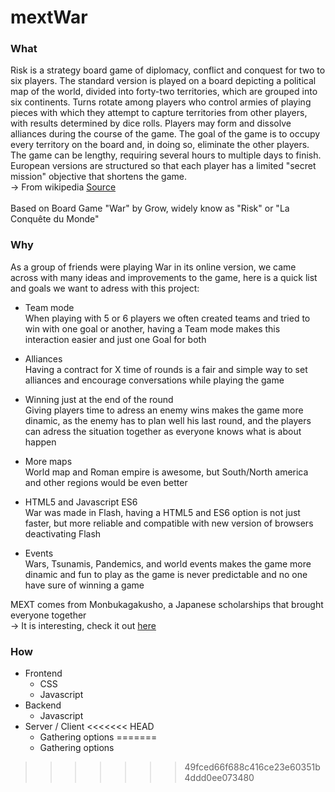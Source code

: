 # mextWar

### What

Risk is a strategy board game of diplomacy, conflict and conquest for two to six players. The standard version is played on a board depicting a political map of the world, divided into forty-two territories, which are grouped into six continents. Turns rotate among players who control armies of playing pieces with which they attempt to capture territories from other players, with results determined by dice rolls. Players may form and dissolve alliances during the course of the game. The goal of the game is to occupy every territory on the board and, in doing so, eliminate the other players. The game can be lengthy, requiring several hours to multiple days to finish. European versions are structured so that each player has a limited "secret mission" objective that shortens the game.
<br>
-> From wikipedia <a href="https://en.wikipedia.org/wiki/Risk_(game)">Source</a>
<br><br>
Based on Board Game "War" by Grow, widely know as "Risk" or "La Conquête du Monde"

### Why

As a group of friends were playing War in its online version, we came across with many ideas and improvements to the game, here is a quick list and goals we want to adress with this project:

- Team mode <br>
  When playing with 5 or 6 players we often created teams and tried to win with one goal or another, having a   Team mode makes this interaction easier and just one Goal for both
  
- Alliances <br>
  Having a contract for X time of rounds is a fair and simple way to set alliances and encourage conversations   while playing the game
  
- Winning just at the end of the round <br>
  Giving players time to adress an enemy wins makes the game more dinamic, as the enemy has to plan well his     last round, and the players can adress the situation together as everyone knows what is about happen
  
- More maps <br>
  World map and Roman empire is awesome, but South/North america and other regions would be even better
  
- HTML5 and Javascript ES6 <br>
  War was made in Flash, having a HTML5 and ES6 option is not just faster, but more reliable and compatible     with new version of browsers deactivating Flash
  
- Events <br>
  Wars, Tsunamis, Pandemics, and world events makes the game more dinamic and fun to play as the game is never   predictable and no one have sure of winning a game

MEXT comes from Monbukagakusho, a Japanese scholarships that brought everyone together
<br>
-> It is interesting, check it out <a href="https://en.wikipedia.org/wiki/Monbukagakusho_Scholarship">here</a>

### How

- Frontend
  - CSS
  - Javascript
- Backend 
  - Javascript
- Server / Client
<<<<<<< HEAD
  - Gathering options
=======
  - Gathering options
>>>>>>> 49fced66f688c416ce23e60351b4ddd0ee073480
